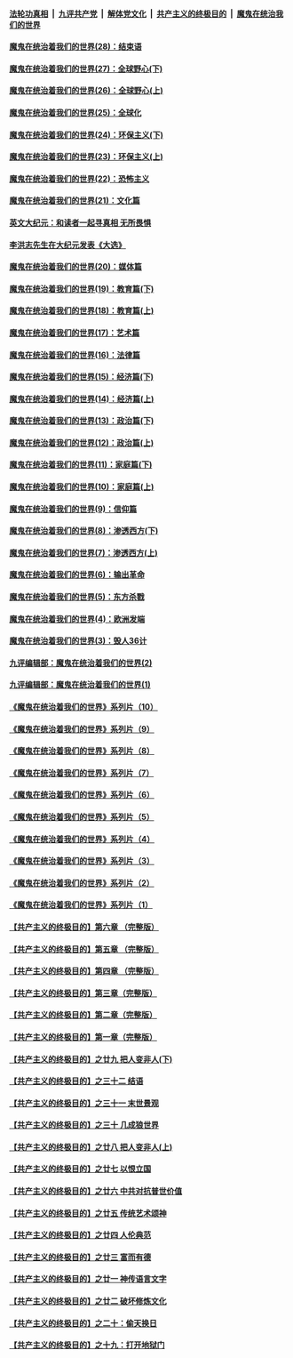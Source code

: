####  [法轮功真相](../../../../basic/blob/master/README.md?t=04040231) &nbsp;|&nbsp; [九评共产党](../../../../9ping.md/blob/master/README.md?t=04040231) &nbsp;|&nbsp; [解体党文化](../../../../jtdwh.md/blob/master/README.md?t=04040231)  &nbsp;|&nbsp; [共产主义的终极目的](../../../../gczydzjmd.md/blob/master/README.md?t=04040231) &nbsp;|&nbsp; [魔鬼在统治我们的世界](../../../../mgztzwmdsj.md/blob/master/README.md?t=04040231) 

#### [魔鬼在统治着我们的世界(28)：结束语](../pages/nsc422/n10936246.md?t=04040231) 

#### [魔鬼在统治着我们的世界(27)：全球野心(下)](../pages/nsc422/n10928319.md?t=04040231) 

#### [魔鬼在统治着我们的世界(26)：全球野心(上)](../pages/nsc422/n10900318.md?t=04040231) 

#### [魔鬼在统治着我们的世界(25)：全球化](../pages/nsc422/n10788205.md?t=04040231) 

#### [魔鬼在统治着我们的世界(24)：环保主义(下)](../pages/nsc422/n10695307.md?t=04040231) 

#### [魔鬼在统治着我们的世界(23)：环保主义(上)](../pages/nsc422/n10688613.md?t=04040231) 

#### [魔鬼在统治着我们的世界(22)：恐怖主义](../pages/nsc422/n10614727.md?t=04040231) 

#### [魔鬼在统治着我们的世界(21)：文化篇](../pages/nsc422/n10597706.md?t=04040231) 

#### [英文大纪元：和读者一起寻真相 无所畏惧](../pages/nsc422/n12542027.md?t=04040231) 

#### [李洪志先生在大纪元发表《大选》](../pages/nsc422/n12534746.md?t=04040231) 

#### [魔鬼在统治着我们的世界(20)：媒体篇](../pages/nsc422/n10586579.md?t=04040231) 

#### [魔鬼在统治着我们的世界(19)：教育篇(下)](../pages/nsc422/n10564808.md?t=04040231) 

#### [魔鬼在统治着我们的世界(18)：教育篇(上)](../pages/nsc422/n10526970.md?t=04040231) 

#### [魔鬼在统治着我们的世界(17)：艺术篇](../pages/nsc422/n10499093.md?t=04040231) 

#### [魔鬼在统治着我们的世界(16)：法律篇](../pages/nsc422/n10485969.md?t=04040231) 

#### [魔鬼在统治着我们的世界(15)：经济篇(下)](../pages/nsc422/n10469975.md?t=04040231) 

#### [魔鬼在统治着我们的世界(14)：经济篇(上)](../pages/nsc422/n10457370.md?t=04040231) 

#### [魔鬼在统治着我们的世界(13)：政治篇(下)](../pages/nsc422/n10448270.md?t=04040231) 

#### [魔鬼在统治着我们的世界(12)：政治篇(上)](../pages/nsc422/n10444576.md?t=04040231) 

#### [魔鬼在统治着我们的世界(11)：家庭篇(下)](../pages/nsc422/n10440961.md?t=04040231) 

#### [魔鬼在统治着我们的世界(10)：家庭篇(上)](../pages/nsc422/n10435448.md?t=04040231) 

#### [魔鬼在统治着我们的世界(9)：信仰篇](../pages/nsc422/n10432159.md?t=04040231) 

#### [魔鬼在统治着我们的世界(8)：渗透西方(下)](../pages/nsc422/n10429603.md?t=04040231) 

#### [魔鬼在统治着我们的世界(7)：渗透西方(上)](../pages/nsc422/n10426013.md?t=04040231) 

#### [魔鬼在统治着我们的世界(6)：输出革命](../pages/nsc422/n10421536.md?t=04040231) 

#### [魔鬼在统治着我们的世界(5)：东方杀戮](../pages/nsc422/n10417707.md?t=04040231) 

#### [魔鬼在统治着我们的世界(4)：欧洲发端](../pages/nsc422/n10414890.md?t=04040231) 

#### [魔鬼在统治着我们的世界(3)：毁人36计](../pages/nsc422/n10411583.md?t=04040231) 

#### [九评编辑部：魔鬼在统治着我们的世界(2)](../pages/nsc422/n10410036.md?t=04040231) 

#### [九评编辑部：魔鬼在统治着我们的世界(1)](../pages/nsc422/n10406825.md?t=04040231) 

#### [《魔鬼在统治着我们的世界》系列片（10）](../pages/nsc422/n12292670.md?t=04040231) 

#### [《魔鬼在统治着我们的世界》系列片（9）](../pages/nsc422/n12290859.md?t=04040231) 

#### [《魔鬼在统治着我们的世界》系列片（8）](../pages/nsc422/n12287445.md?t=04040231) 

#### [《魔鬼在统治着我们的世界》系列片（7）](../pages/nsc422/n12283425.md?t=04040231) 

#### [《魔鬼在统治着我们的世界》系列片（6）](../pages/nsc422/n12282314.md?t=04040231) 

#### [《魔鬼在统治着我们的世界》系列片（5）](../pages/nsc422/n12281419.md?t=04040231) 

#### [《魔鬼在统治着我们的世界》系列片（4）](../pages/nsc422/n12274024.md?t=04040231) 

#### [《魔鬼在统治着我们的世界》系列片（3）](../pages/nsc422/n12271322.md?t=04040231) 

#### [《魔鬼在统治着我们的世界》系列片（2）](../pages/nsc422/n12269049.md?t=04040231) 

#### [《魔鬼在统治着我们的世界》系列片（1）](../pages/nsc422/n12267575.md?t=04040231) 

#### [【共产主义的终极目的】第六章 （完整版）](../pages/nsc422/n11428913.md?t=04040231) 

#### [【共产主义的终极目的】第五章 （完整版）](../pages/nsc422/n11428912.md?t=04040231) 

#### [【共产主义的终极目的】第四章 （完整版）](../pages/nsc422/n11428907.md?t=04040231) 

#### [【共产主义的终极目的】第三章（完整版）](../pages/nsc422/n11428848.md?t=04040231) 

#### [【共产主义的终极目的】第二章（完整版）](../pages/nsc422/n11428831.md?t=04040231) 

#### [【共产主义的终极目的】第一章（完整版）](../pages/nsc422/n11417651.md?t=04040231) 

#### [【共产主义的终极目的】之廿九 把人变非人(下)](../pages/nsc422/n11344140.md?t=04040231) 

#### [【共产主义的终极目的】之三十二 结语](../pages/nsc422/n11360535.md?t=04040231) 

#### [【共产主义的终极目的】之三十一 末世景观](../pages/nsc422/n11351129.md?t=04040231) 

#### [【共产主义的终极目的】之三十 几成狼世界](../pages/nsc422/n11348280.md?t=04040231) 

#### [【共产主义的终极目的】之廿八 把人变非人(上)](../pages/nsc422/n11340492.md?t=04040231) 

#### [【共产主义的终极目的】之廿七 以恨立国](../pages/nsc422/n11336944.md?t=04040231) 

#### [【共产主义的终极目的】之廿六 中共对抗普世价值](../pages/nsc422/n11324785.md?t=04040231) 

#### [【共产主义的终极目的】之廿五 传统艺术颂神](../pages/nsc422/n11296396.md?t=04040231) 

#### [【共产主义的终极目的】之廿四 人伦典范](../pages/nsc422/n11296397.md?t=04040231) 

#### [【共产主义的终极目的】之廿三 富而有德](../pages/nsc422/n11283598.md?t=04040231) 

#### [【共产主义的终极目的】之廿一 神传语言文字](../pages/nsc422/n11263265.md?t=04040231) 

#### [【共产主义的终极目的】之廿二 破坏修炼文化](../pages/nsc422/n11245728.md?t=04040231) 

#### [【共产主义的终极目的】之二十：偷天换日](../pages/nsc422/n11238846.md?t=04040231) 

#### [【共产主义的终极目的】之十九：打开地狱门](../pages/nsc422/n11206376.md?t=04040231) 


